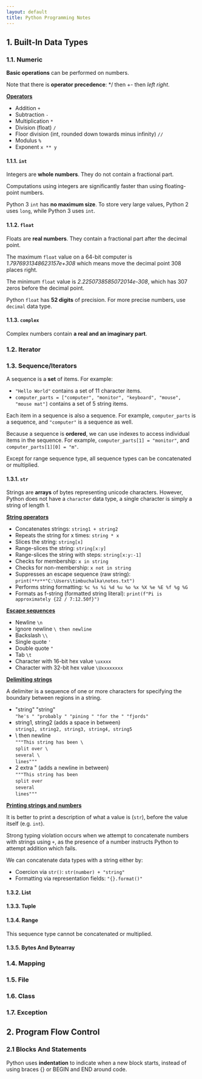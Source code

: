```yaml
---
layout: default
title: Python Programming Notes
---
```


## **1. Built-In Data Types**

### **1.1. Numeric**

**Basic operations** can be performed on numbers.

Note that there is **operator precedence**: */ then +- then *left* *right*.

<ins>**Operators**</ins>

* Addition `+`
* Subtraction `-`
* Multiplication `*`
* Division (float) `/`
* Floor division (int, rounded down towards minus infinity) `//`
* Modulus `%`
* Exponent `x ** y`

#### **1.1.1. `int`**

Integers are **whole numbers**. They do not contain a fractional part.

Computations using integers are significantly faster than using floating-point numbers.

Python 3 `int` has **no maximum size**. To store very large values, Python 2 uses `long`, while Python 3 uses `int`.

#### **1.1.2. `float`**

Floats are **real numbers**. They contain a fractional part after the decimal point.

The maximum `float` value on a 64-bit computer is *1.7976931348623157e+308* which means move the decimal point 308 places right.

The minimum `float` value is *2.2250738585072014e-308*, which has 307 zeros before the decimal point.

Python `float` has **52 digits** of precision. For more precise numbers, use `decimal` data type.

#### **1.1.3. `complex`**

Complex numbers contain **a real and an imaginary part**.

### **1.2. Iterator**

### **1.3. Sequence/Iterators**

A sequence is a **set** of items. For example:
* `"Hello World"` contains a set of 11 character items.
* `computer_parts = ["computer", "monitor", "keyboard", "mouse", "mouse mat"]` contains a set of 5 string items.

Each item in a sequence is also a sequence.
For example, `computer_parts` is a sequence, and `"computer"` is a sequence as well.

Because a sequence is **ordered**, we can use indexes to access individual items in the sequence.
For example, `computer_parts[1] = "monitor"`, and `computer_parts[1][0] = "m"`.

Except for range sequence type, all sequence types can be concatenated or multiplied.

#### **1.3.1. `str`**

Strings are **arrays** of bytes representing unicode characters.
However, Python does not have a `character` data type, a single character is simply a string of length 1.

<ins>**String operators**</ins>

* Concatenates strings: `string1 + string2`
* Repeats the string for x times: `string * x`
* Slices the string: `string[x]`
* Range-slices the string: `string[x:y]`
* Range-slices the string with steps: `string[x:y:-1]`
* Checks for membership: `x in string`
* Checks for non-membership: `x not in string`
* Suppresses an escape sequence (raw string): `print(**r**"C:\Users\timbuchalka\notes.txt")`
* Performs string formatting: `%c %s %i %d %u %o %x %X %e %E %f %g %G`
* Formats as f-string (formatted string literal): `print(f"Pi is approximately {22 / 7:12.50f}")`

<ins>**Escape sequences**</ins>

* Newline `\n`
* Ignore newline `\ then newline`
* Backslash `\\`
* Single quote `'`
* Double quote `"`
* Tab `\t`
* Character with 16-bit hex value `\uxxxx`
* Character with 32-bit hex value `\Uxxxxxxxx`

<ins>**Delimiting strings**</ins>

A delimiter is a sequence of one or more characters for specifying the boundary between regions in a string.

* "string" "string"<br>
  `"he's " "probably " "pining " "for the " "fjords"`
* string1, string2 (adds a space in between)<br>
  `string1, string2, string3, string4, string5`
* \ then newline<br>
  `"""This string has been \`<br>
  `split over \`<br>
  `several \`<br>
  `lines"""`
* 2 extra " (adds a newline in between)<br>
  `"""This string has been `<br>
  `split over `<br>
  `several `<br>
  `lines"""`

<ins>**Printing strings and numbers**</ins>

It is better to print a description of what a value is (`str`), before the value itself (e.g. `int`).

Strong typing violation occurs when we attempt to concatenate numbers with strings using `+`,
as the presence of a number instructs Python to attempt addition which fails.

We can concatenate data types with a string either by:
* Coercion via `str()`: `str(number) + "string"`
* Formatting via representation fields: `"{}.format()"`

#### **1.3.2. List**

#### **1.3.3. Tuple**

#### **1.3.4. Range**

This sequence type cannot be concatenated or multiplied.

#### **1.3.5. Bytes And Bytearray**

### **1.4. Mapping**

### **1.5. File**

### **1.6. Class**

### **1.7. Exception**

## **2. Program Flow Control**

### **2.1 Blocks And Statements**

Python uses **indentation** to indicate when a new block starts,
instead of using braces {} or BEGIN and END around code.
